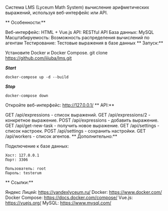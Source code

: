 Система LMS (Lyceum Math System) вычисление арифметических выражений, используя веб-интерфейс или API.

** Особенности:**

Веб-интерфейс: HTML + Vue.js
API: RESTful API
База данных: MySQL
Масштабируемость: Возможность распределения вычислений по агентам
Тестирование: Тестовые выражения в базе данных
** Запуск:**

Установите Docker и Docker Compose.
git clone https://github.com/iiiuba/lms.git

***Start***
```
docker-compose up -d --build
```
***Stop***
```
docker-compose down
```
Откройте веб-интерфейс: http://127.0.0.1/
** API:**

GET /api/expressions - список выражений.
GET /api/expressions/2 - конкретное выражение.
POST /api/expressions - добавить выражение.
GET /api/get-new-task - получить новое выражение.
GET /api/settings - список настроек.
POST /api/settings - сохранить настройки.
GET /api/workers - список агентов.
** Дополнительно:**

Подключение к базе данных:
```
Хост: 127.0.0.1
Порт: 3306
```
```
Пользователь: root
Пароль: testerum
```
** Ссылки:**

Яндекс Лицей: https://yandexlyceum.ru/
Docker: https://www.docker.com/
Docker Compose: https://docs.docker.com/compose/
Vue.js: https://vuejs.org/
MySQL: https://www.mysql.com/
